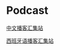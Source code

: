 # Podcast

[中文播客汇集站](https://hubbub.top "中文播客(Chinese Podcast)")

[西班牙语播客汇集站](https://es.hubbub.top  "Podcast en español")

